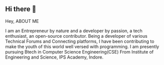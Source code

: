 ## Hi there 👋

Hey,
ABOUT ME

I am an Entrepreneur by nature and a developer by passion, a tech enthusiast, an open-source contributor. Being a developer of various Technical Forums and Connecting platforms, I have been contributing to make the youth of this world well versed with programming. I am presently pursuing Btech in Computer Science Engineering(CSE) From Institute of Engineering and Science, IPS Academy, Indore.



